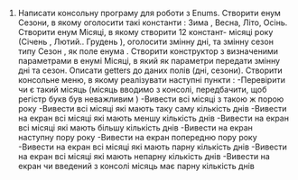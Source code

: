 1) Написати консольну програму для роботи з Enums. Створити енум Сезони, в якому оголосити такі константи :
 Зима , Весна, Літо, Осінь. Створити енум Місяці, в якому створити 12 констант- місяці року
 (Січень , Лютий.. Грудень ), оголосити змінну дні, та змінну сезон типу Сезон , як поле енума .
 Створити конструктор з визначеними параметрами в енумі Місяці, в який як параметри передати змінну дні та
 сезон. Описати getters до даних полів (дні, сезони). Створити консольне меню, в якому реалізувати
наступні пункти :
-Перевірити чи є такий місяць (місяць вводимо з консолі, передбачити, щоб регістр букв був неважливим )
-Вивести всі місяці з такою ж порою року
-Вивести всі місяці які мають таку саму кількість днів
-Вивести на екран всі місяці які мають меншу кількість днів
-Вивести на екран всі місяці які мають більшу кількість днів
-Вивести на екран наступну пору року
-Вивести на екран попередню пору року
-Вивести на екран всі місяці які мають парну кількість днів
-Вивести на екран всі місяці які мають непарну кількість днів
-Вивести на екран чи введений з консолі місяць має парну кількість днів









